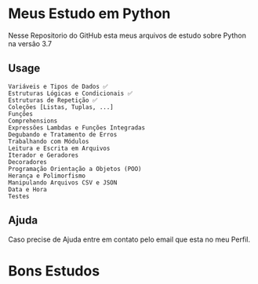 # Meus Estudo em Python

Nesse Repositorio do GitHub esta meus arquivos de estudo sobre Python na versão 3.7

## Usage

```
Variáveis e Tipos de Dados ✅
Estruturas Lógicas e Condicionais ✅
Estruturas de Repetição ✅
Coleções [Listas, Tuplas, ...] 
Funções
Comprehensions
Expressões Lambdas e Funções Integradas
Degubando e Tratamento de Erros
Trabalhando com Módulos
Leitura e Escrita em Arquivos
Iterador e Geradores
Decoradores
Programação Orientação a Objetos (POO)
Herança e Polimorfismo
Manipulando Arquivos CSV e JSON
Data e Hora
Testes
```

## Ajuda
Caso precise de Ajuda entre em contato pelo email que esta no meu Perfil.

# Bons Estudos
